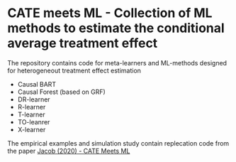 # CATE meets ML - Collection of ML methods to estimate the conditional average treatment effect

The repository contains code for meta-learners and ML-methods designed for heterogeneout treatment effect estimation 

* Causal BART
* Causal Forest (based on GRF)
* DR-learner
* R-learner
* T-learner
* TO-leanrer
* X-learner




The empirical examples and simulation study contain replecation code from the paper
[Jacob (2020) - CATE Meets ML](http://ssrn.com/abstract=3816558)
